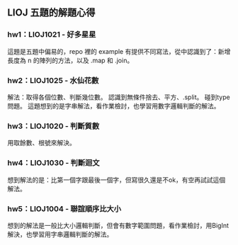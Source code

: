## LIOJ 五題的解題心得

### hw1：LIOJ1021 - 好多星星
這題是五題中偏易的，repo 裡的 example 有提供不同寫法，從中認識到了：新增長度為 n 的陣列的方法，以及 .map 和 .join。

### hw2：LIOJ1025 - 水仙花數
解法：取得各個位數、判斷幾位數。
認識到無條件捨去、平方、.split。
碰到type問題。
這題想到的是字串解法，看作業檢討，也學習用數字邏輯判斷的解法。

### hw3：LIOJ1020 - 判斷質數
用取餘數、根號來解決。

### hw4：LIOJ1030 - 判斷迴文
想到解法的是：比第一個字跟最後一個字，但寫很久還是不ok，有空再試試這個解法。


### hw5：LIOJ1004 - 聯誼順序比大小
想到的解法是一般比大小邏輯判斷，但會有數字範圍問題，看作業檢討，用BigInt解決，也學習用字串邏輯判斷的解法。